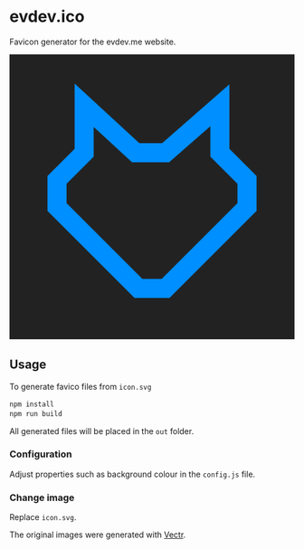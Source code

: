 # evdev.ico

Favicon generator for the evdev.me website.

![Current Logo](icon.svg)

## Usage

To generate favico files from `icon.svg`

```sh
npm install
npm run build
```

All generated files will be placed in the `out` folder.

### Configuration

Adjust properties such as background colour in the `config.js` file.

### Change image

Replace `icon.svg`.

The original images were generated with [Vectr](https://vectr.com/).
